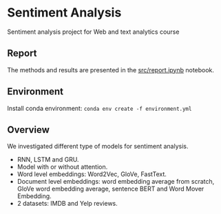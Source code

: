 # Sentiment Analysis

Sentiment analysis project for Web and text analytics course

## Report

The methods and results are presented in the [src/report.ipynb](https://github.com/francoisCub/sentiment_analysis/blob/main/src/report.ipynb) notebook.

## Environment

Install conda environment:
`conda env create -f environment.yml`

## Overview

We investigated different type of models for sentiment analysis.

- RNN, LSTM and GRU.
- Model with or without attention.
- Word level embeddings: Word2Vec, GloVe, FastText.
- Document level embeddings: word embedding average from scratch, GloVe word embedding average, sentence BERT and Word Mover Embedding.
- 2 datasets: IMDB and Yelp reviews.
